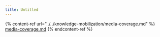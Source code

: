 ```yaml
---
title: Untitled
---
```


{% content-ref url="../../knowledge-mobilization/media-coverage.md" %}
[media-coverage.md](../../knowledge-mobilization/media-coverage.md)
{% endcontent-ref %}
